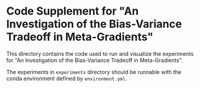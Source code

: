 # Code Supplement for "An Investigation of the Bias-Variance Tradeoff in Meta-Gradients"

This directory contains the code used to run and visualize the experiments for "An Investigation of the Bias-Variance Tradeoff in Meta-Gradients".

The experiments in `experiments` directory should be runnable with the conda environment defined by `environment.yml`.
